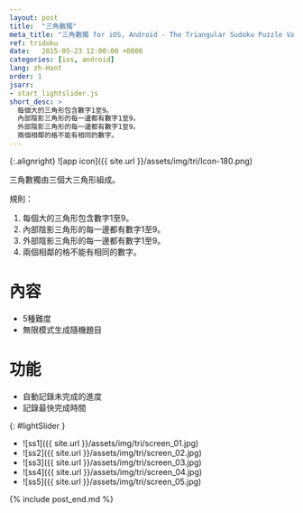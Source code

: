 ```yaml
---
layout: post
title:  "三角數獨"
meta_title: "三角數獨 for iOS, Android - The Triangular Sudoku Puzzle Variant"
ref: tridoku
date:   2015-05-23 12:00:00 +0800
categories: [ios, android]
lang: zh-Hant
order: 1
jsarr:
- start_lightslider.js
short_desc: >
  每個大的三角形包含數字1至9。
  內部陰影三角形的每一邊都有數字1至9。
  外部陰影三角形的每一邊都有數字1至9。
  兩個相鄰的格不能有相同的數字。
---
```


{:.alignright}
![app icon]({{ site.url }}/assets/img/tri/Icon-180.png)

三角數獨由三個大三角形組成。

規則：
1. 每個大的三角形包含數字1至9。
2. 內部陰影三角形的每一邊都有數字1至9。
3. 外部陰影三角形的每一邊都有數字1至9。
4. 兩個相鄰的格不能有相同的數字。

# 內容
- 5種難度
- 無限模式生成隨機題目


# 功能
- 自動記錄未完成的進度
- 記錄最快完成時間


{: #lightSlider }
*   ![ss1]({{ site.url }}/assets/img/tri/screen_01.jpg)
*   ![ss2]({{ site.url }}/assets/img/tri/screen_02.jpg)
*   ![ss3]({{ site.url }}/assets/img/tri/screen_03.jpg)
*   ![ss4]({{ site.url }}/assets/img/tri/screen_04.jpg)
*   ![ss5]({{ site.url }}/assets/img/tri/screen_05.jpg)

{% include post_end.md %}
